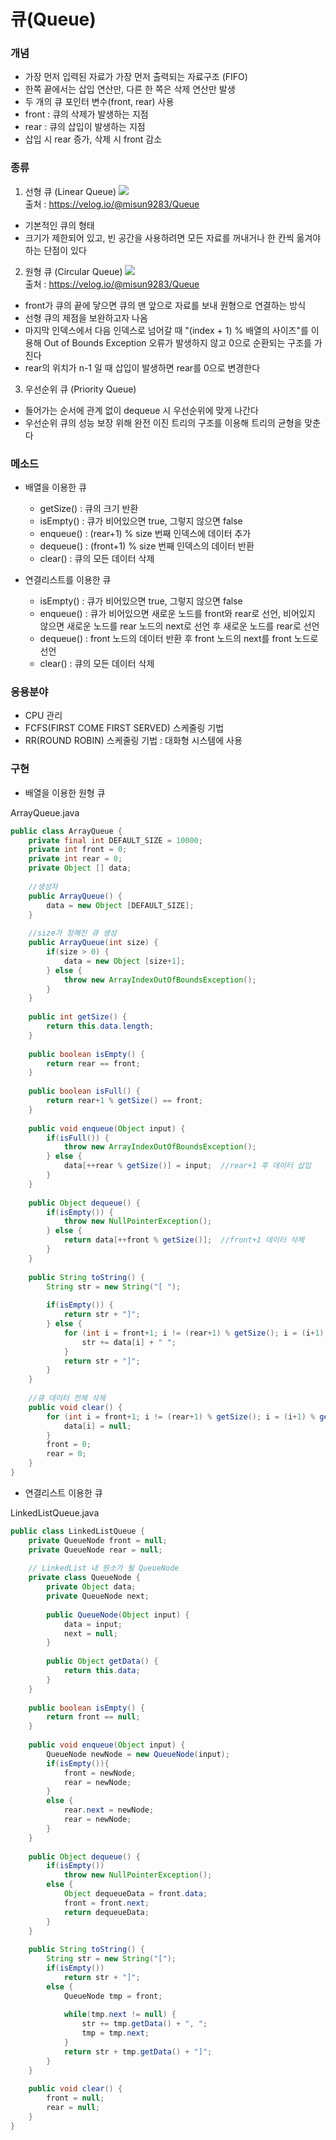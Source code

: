 # 큐(Queue) #

### 개념 ###
- 가장 먼저 입력된 자료가 가장 먼저 출력되는 자료구조 (FIFO)
- 한쪽 끝에서는 삽입 연산만, 다른 한 쪽은 삭제 연산만 발생
- 두 개의 큐 포인터 변수(front, rear) 사용
- front : 큐의 삭제가 발생하는 지점
- rear : 큐의 삽입이 발생하는 지점
- 삽입 시 rear 증가, 삭제 시 front 감소

### 종류 ###
1. 선형 큐 (Linear Queue)
![](https://media.vlpt.us/images/misun9283/post/05fddbb8-5673-42c3-8acc-502b6c5a84a8/%E1%84%89%E1%85%B3%E1%84%8F%E1%85%B3%E1%84%85%E1%85%B5%E1%86%AB%E1%84%89%E1%85%A3%E1%86%BA%202020-08-14%20%E1%84%8B%E1%85%A9%E1%84%92%E1%85%AE%201.40.44.png)  
  출처 : https://velog.io/@misun9283/Queue  
  - 기본적인 큐의 형태
  - 크기가 제한되어 있고, 빈 공간을 사용하려면 모든 자료를 꺼내거나 한 칸씩 옮겨야 하는 단점이 있다
  
2. 원형 큐 (Circular Queue)
![](https://media.vlpt.us/images/misun9283/post/adc44fa4-d8fd-4586-a856-78b0c1723429/%E1%84%89%E1%85%B3%E1%84%8F%E1%85%B3%E1%84%85%E1%85%B5%E1%86%AB%E1%84%89%E1%85%A3%E1%86%BA%202020-08-14%20%E1%84%8B%E1%85%A9%E1%84%92%E1%85%AE%201.17.13.png)  
출처 : https://velog.io/@misun9283/Queue  
  - front가 큐의 끝에 닿으면 큐의 맨 앞으로 자료를 보내 원형으로 연결하는 방식
  - 선형 큐의 제점을 보완하고자 나옴
  - 마지막 인덱스에서 다음 인덱스로 넘어갈 때 "(index + 1) % 배열의 사이즈"를 이용해 Out of Bounds Exception 오류가 발생하지 않고 0으로 순환되는 구조를 가진다
  - rear의 위치가 n-1 일 때 삽입이 발생하면 rear를 0으로 변경한다
  
3. 우선순위 큐 (Priority Queue)
  - 들어가는 순서에 관계 없이 dequeue 시 우선순위에 맞게 나간다
  - 우선순위 큐의 성능 보장 위해 완전 이진 트리의 구조를 이용해 트리의 균형을 맞춘다
  
### 메소드 ###
- 배열을 이용한 큐
  - getSize() : 큐의 크기 반환
  - isEmpty() : 큐가 비어있으면 true, 그렇지 않으면 false
  - enqueue() : (rear+1) % size 번째 인덱스에 데이터 추가
  - dequeue() : (front+1) % size 번째 인덱스의 데이터 반환
  - clear() : 큐의 모든 데이터 삭제
  
- 연결리스트를 이용한 큐
  - isEmpty() : 큐가 비어있으면 true, 그렇지 않으면 false
  - enqueue() : 큐가 비어있으면 새로운 노드를 front와 rear로 선언, 비어있지 않으면 새로운 노드를 rear 노드의 next로 선언 후 새로운 노드를 rear로 선언
  - dequeue() : front 노드의 데이터 반환 후 front 노드의 next를 front 노드로 선언
  - clear() : 큐의 모든 데이터 삭제
  
### 응용분야 ###
- CPU 관리
- FCFS(FIRST COME FIRST SERVED) 스케줄링 기법
- RR(ROUND ROBIN) 스케줄링 기법 : 대화형 시스템에 사용
  
### 구현 ###
- 배열을 이용한 원형 큐  
  
ArrayQueue.java  
```java
public class ArrayQueue {
	private final int DEFAULT_SIZE = 10000;
	private int front = 0;
	private int rear = 0;
	private Object [] data;
	
	//생성자
	public ArrayQueue() {
		data = new Object [DEFAULT_SIZE];
	}
	
	//size가 정해진 큐 생성
	public ArrayQueue(int size) {
		if(size > 0) {
			data = new Object [size+1];
		} else {
			throw new ArrayIndexOutOfBoundsException();
		}
	}
	
	public int getSize() {
		return this.data.length;
	}
	
	public boolean isEmpty() {
		return rear == front;
	}
	
	public boolean isFull() {
		return rear+1 % getSize() == front;
	}
	
	public void enqueue(Object input) {
		if(isFull()) {
			throw new ArrayIndexOutOfBoundsException();
		} else {
			data[++rear % getSize()] = input;  //rear+1 후 데이터 삽입
		}
	}
	
	public Object dequeue() {
		if(isEmpty()) {
			throw new NullPointerException();
		} else {
			return data[++front % getSize()];  //front+1 데이터 삭제
		}
	}
	
	public String toString() {
		String str = new String("[ ");
		
		if(isEmpty()) {
			return str + "]";
		} else {
			for (int i = front+1; i != (rear+1) % getSize(); i = (i+1) % getSize()) {
				str += data[i] + " ";
			}
			return str + "]";
		}
	}
	
	//큐 데이터 전체 삭제
	public void clear() {
		for (int i = front+1; i != (rear+1) % getSize(); i = (i+1) % getSize()) {
			data[i] = null;
		}
		front = 0;
		rear = 0;
	}
}
```
  
- 연결리스트 이용한 큐  
  
LinkedListQueue.java
```java
public class LinkedListQueue {
	private QueueNode front = null;
	private QueueNode rear = null;
	
	// LinkedList 내 원소가 될 QueueNode
	private class QueueNode {
		private Object data;
		private QueueNode next;
		
		public QueueNode(Object input) {
			data = input;
			next = null;
		}
		
		public Object getData() {
			return this.data;
		}
	}
	
	public boolean isEmpty() {
		return front == null;
	}
	
	public void enqueue(Object input) {
		QueueNode newNode = new QueueNode(input);
		if(isEmpty()){
			front = newNode;
			rear = newNode;
		}
		else {
			rear.next = newNode;
			rear = newNode;
		}
	}
	
	public Object dequeue() {
		if(isEmpty())
			throw new NullPointerException();
		else {
			Object dequeueData = front.data;
			front = front.next;
			return dequeueData;
		}
	}
	
	public String toString() {
		String str = new String("[");
		if(isEmpty())
			return str + "]";
		else {
			QueueNode tmp = front;
			
			while(tmp.next != null) {
				str += tmp.getData() + ", ";
				tmp = tmp.next;
			}
			return str + tmp.getData() + "]";
		}
	}
	
	public void clear() {
		front = null;
		rear = null;
	}
}
```
